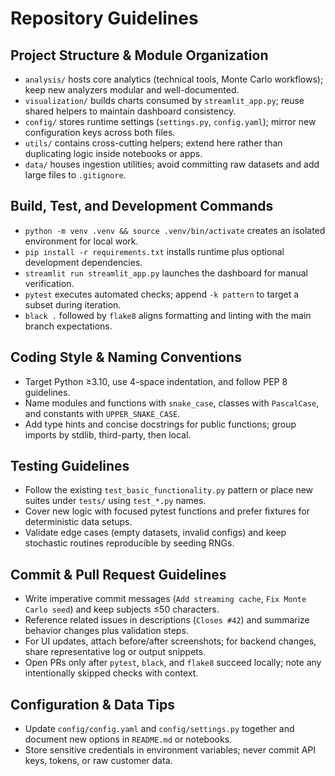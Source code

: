 # Repository Guidelines

## Project Structure & Module Organization
- `analysis/` hosts core analytics (technical tools, Monte Carlo workflows); keep new analyzers modular and well-documented.
- `visualization/` builds charts consumed by `streamlit_app.py`; reuse shared helpers to maintain dashboard consistency.
- `config/` stores runtime settings (`settings.py`, `config.yaml`); mirror new configuration keys across both files.
- `utils/` contains cross-cutting helpers; extend here rather than duplicating logic inside notebooks or apps.
- `data/` houses ingestion utilities; avoid committing raw datasets and add large files to `.gitignore`.

## Build, Test, and Development Commands
- `python -m venv .venv && source .venv/bin/activate` creates an isolated environment for local work.
- `pip install -r requirements.txt` installs runtime plus optional development dependencies.
- `streamlit run streamlit_app.py` launches the dashboard for manual verification.
- `pytest` executes automated checks; append `-k pattern` to target a subset during iteration.
- `black .` followed by `flake8` aligns formatting and linting with the main branch expectations.

## Coding Style & Naming Conventions
- Target Python ≥3.10, use 4-space indentation, and follow PEP 8 guidelines.
- Name modules and functions with `snake_case`, classes with `PascalCase`, and constants with `UPPER_SNAKE_CASE`.
- Add type hints and concise docstrings for public functions; group imports by stdlib, third-party, then local.

## Testing Guidelines
- Follow the existing `test_basic_functionality.py` pattern or place new suites under `tests/` using `test_*.py` names.
- Cover new logic with focused pytest functions and prefer fixtures for deterministic data setups.
- Validate edge cases (empty datasets, invalid configs) and keep stochastic routines reproducible by seeding RNGs.

## Commit & Pull Request Guidelines
- Write imperative commit messages (`Add streaming cache`, `Fix Monte Carlo seed`) and keep subjects ≤50 characters.
- Reference related issues in descriptions (`Closes #42`) and summarize behavior changes plus validation steps.
- For UI updates, attach before/after screenshots; for backend changes, share representative log or output snippets.
- Open PRs only after `pytest`, `black`, and `flake8` succeed locally; note any intentionally skipped checks with context.

## Configuration & Data Tips
- Update `config/config.yaml` and `config/settings.py` together and document new options in `README.md` or notebooks.
- Store sensitive credentials in environment variables; never commit API keys, tokens, or raw customer data.
